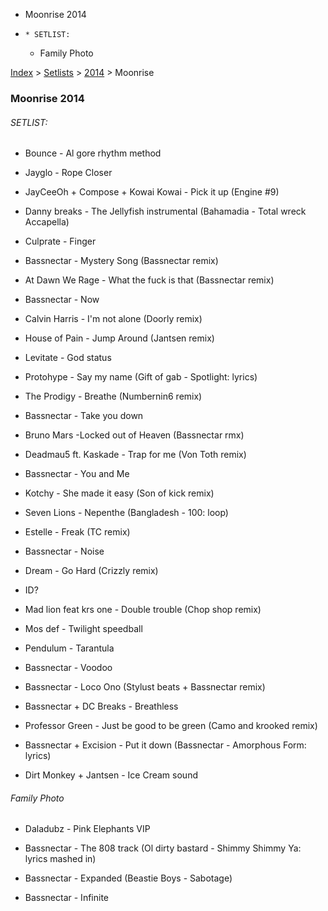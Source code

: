   * Moonrise 2014
  *     * SETLIST:
    * Family Photo

[Index](https://www.reddit.com/r/bassnectar/wiki/index) >
[Setlists](https://www.reddit.com/r/bassnectar/wiki/interactive/setlists) >
[2014](https://www.reddit.com/r/bassnectar/wiki/interactive/setlists/2014) >
Moonrise

### Moonrise 2014

###### SETLIST:

  * Bounce - Al gore rhythm method

  * Jayglo - Rope Closer

  * JayCeeOh + Compose + Kowai Kowai - Pick it up (Engine #9)

  * Danny breaks - The Jellyfish instrumental (Bahamadia - Total wreck Accapella)

  * Culprate - Finger

  * Bassnectar - Mystery Song (Bassnectar remix)

  * At Dawn We Rage - What the fuck is that (Bassnectar remix)

  * Bassnectar - Now

  * Calvin Harris - I'm not alone (Doorly remix)

  * House of Pain - Jump Around (Jantsen remix)

  * Levitate - God status

  * Protohype - Say my name (Gift of gab - Spotlight: lyrics)

  * The Prodigy - Breathe (Numbernin6 remix)

  * Bassnectar - Take you down

  * Bruno Mars -Locked out of Heaven (Bassnectar rmx)

  * Deadmau5 ft. Kaskade - Trap for me (Von Toth remix)

  * Bassnectar - You and Me

  * Kotchy - She made it easy (Son of kick remix)

  * Seven Lions - Nepenthe (Bangladesh - 100: loop)

  * Estelle - Freak (TC remix)

  * Bassnectar - Noise 

  * Dream - Go Hard (Crizzly remix)

  * ID?

  * Mad lion feat krs one - Double trouble (Chop shop remix)

  * Mos def - Twilight speedball 

  * Pendulum - Tarantula 

  * Bassnectar - Voodoo

  * Bassnectar - Loco Ono (Stylust beats + Bassnectar remix)

  * Bassnectar + DC Breaks - Breathless

  * Professor Green - Just be good to be green (Camo and krooked remix)

  * Bassnectar + Excision - Put it down (Bassnectar - Amorphous Form: lyrics)

  * Dirt Monkey + Jantsen - Ice Cream sound

###### Family Photo

  * Daladubz - Pink Elephants VIP

  * Bassnectar - The 808 track (Ol dirty bastard - Shimmy Shimmy Ya: lyrics mashed in)

  * Bassnectar - Expanded (Beastie Boys - Sabotage)

  * Bassnectar - Infinite

